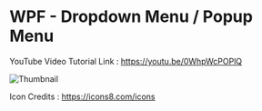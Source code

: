 # WPF - Dropdown Menu / Popup Menu
YouTube Video Tutorial Link : https://youtu.be/0WhpWcPOPlQ

![Thumbnail](https://user-images.githubusercontent.com/55704859/176000341-c624fbf0-d90a-40a6-baed-a200435b8578.png)

Icon Credits : https://icons8.com/icons
